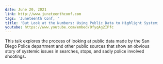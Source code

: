 ```yaml
---
date: June 20, 2021
link: http://www.juneteenthconf.com
tags: 'Juneteenth Conf, '
title: 'But Look at the Numbers: Using Public Data to Highlight Systemic Problems'
youtube: https://www.youtube.com/embed/OfyqAg2IPfc
---
```


This talk explores the process of looking at public data made by the San Diego Police department and other public sources that show an obvious story of systemic issues in searches, stops, and sadly police involved shootings.
